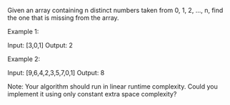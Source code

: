 Given an array containing n distinct numbers taken from 0, 1, 2, ..., n, find the one that is missing from the array.

Example 1:

Input: [3,0,1]
Output: 2

Example 2:

Input: [9,6,4,2,3,5,7,0,1]
Output: 8

Note:
Your algorithm should run in linear runtime complexity. Could you implement it using only constant extra space complexity?